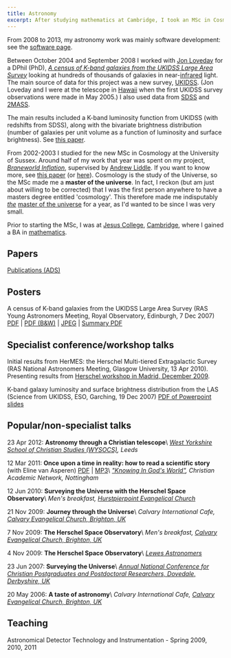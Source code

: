 ```yaml
---
title: Astronomy
excerpt: After studying mathematics at Cambridge, I took an MSc in Cosmology and PhD in astronomy at Sussex, followed by work in astronomical software.
---
```

From 2008 to 2013, my astronomy work was mainly software development: see the [software page](/software/).

Between October 2004 and September 2008 I worked with [Jon Loveday](http://astronomy.sussex.ac.uk/~loveday/) for a DPhil (PhD), _[A census of K-band galaxies from the UKIDSS Large Area Survey](/assets/phdthesis.pdf)_ looking at hundreds of thousands of galaxies in near-[infrared](http://en.wikipedia.org/wiki/Infrared_astronomy) light. The main source of data for this project was a new survey, [UKIDSS](http://www.ukidss.org/). (Jon Loveday and I were at the telescope in [Hawaii](http://www.flickr.com/photos/63259851@N00/sets/) when the first UKIDSS survey observations were made in May 2005.) I also used data from [SDSS](http://www.sdss.org/) and [2MASS](http://www.ipac.caltech.edu/2mass/).

The main results included a K-band luminosity function from UKIDSS (with redshifts from SDSS), along with the bivariate brightness distribution (number of galaxies per unit volume as a function of luminosity and surface brightness). See [this paper](http://adsabs.harvard.edu/abs/2009MNRAS.397..868S).

From 2002-2003 I studied for the new MSc in Cosmology at the University of Sussex. Around half of my work that year was spent on my project, _[Braneworld Inflation](/assets/mscthesis.pdf)_, supervised by [Andrew Liddle](http://astronomy.sussex.ac.uk/~andrewl/andrewl.html). If you want to know more, see [this paper](http://link.aps.org/abstract/PRD/v68/e061301) (or [here](http://uk.arxiv.org/abs/astro-ph/0307017)). Cosmology is the study of the Universe, so the MSc made me a **master of the universe**. In fact, I reckon (but am just about willing to be corrected) that I was the first person anywhere to have a masters degree entitled 'cosmology'. This therefore made me indisputably _[the](http://www.he-man.org/cartoon/cartoon.php?id=44)_ [master of the universe](http://www.he-man.org/cartoon/cartoon.php?id=44) for a year, as I'd wanted to be since I was very small.

Prior to starting the MSc, I was at [Jesus College](http://www.jesus.cam.ac.uk/), [Cambridge](http://www.cam.ac.uk/), where I gained a BA in [mathematics](http://www.maths.cam.ac.uk/).

## Papers

[Publications (ADS)](https://ui.adsabs.harvard.edu/public-libraries/sGcq_61aQa6u_2R5zK3eww)

## Posters

A census of K-band galaxies from the UKIDSS Large Area Survey (RAS Young Astronomers Meeting, Royal Observatory, Edinburgh, 7 Dec 2007) [PDF](/assets/yam2007.pdf) \| [PDF (B&W)](/assets/yam2007_bw.pdf) \| [JPEG](/assets/yam2007.jpg) \| [Summary PDF](/assets/yam2007_summary.pdf)

## Specialist conference/workshop talks

Initial results from HerMES: the Herschel Multi-tiered Extragalactic Survey (RAS National Astronomers Meeting, Glasgow University, 13 Apr 2010). Presenting results from [Herschel workshop in Madrid, December 2009](http://herschel.esac.esa.int/SDP_IR_wkshop.shtml).

K-band galaxy luminosity and surface brightness distribution from the LAS (Science from UKIDSS, ESO, Garching, 19 Dec 2007) [PDF of Powerpoint slides](/assets/ukidss2007.pdf)

## Popular/non-specialist talks

23 Apr 2012: **Astronomy through a Christian telescope**\\
_[West Yorkshire School of Christian Studies (WYSOCS)](http://www.wysocs.org.uk/lifematters/recent-events.php), Leeds_

12 Mar 2011: **Once upon a time in reality: how to read a scientific story** (with Eline van Asperen) [PDF](http://christianacademicnetwork.net/2011Conference/reports/CANScientificStories.pdf) | [MP3](http://christianacademicnetwork.net/2011Conference/Recordings/AnthonyEline.mp3)\\
_["Knowing In God's World"](http://christianacademicnetwork.net/newjoomla/index.php?option=com_content&amp;view=article&amp;id=228&amp;Itemid=109), Christian Academic Network, Nottingham_

12 Jun 2010: **Surveying the Universe with the Herschel Space Observatory**\\
_Men's breakfast, [Hurstpierpoint Evangelical Church](http://www.hppevangelical.org.uk/)_

21 Nov 2009: **Journey through the Universe**\\
_Calvary International Cafe, [Calvary Evangelical Church, Brighton, UK](http://www.calvary-brighton.org.uk/)_

7 Nov 2009: **The Herschel Space Observatory**\\
_Men's breakfast, [Calvary Evangelical Church, Brighton, UK](http://www.calvary-brighton.org.uk/)_

4 Nov 2009: **The Herschel Space Observatory**\\
_[Lewes Astronomers](http://sites.google.com/site/lewesastronomers/)_

23 Jun 2007: **Surveying the Universe**\\
_[Annual National Conference for Christian Postgraduates and Postdoctoral Researchers, Dovedale, Derbyshire, UK](http://christianpostgrad.org.uk/)_

20 May 2006: **A taste of astronomy**\\
_Calvary International Cafe, [Calvary Evangelical Church, Brighton, UK](http://www.calvary-brighton.org.uk/)_

## Teaching

Astronomical Detector Technology and Instrumentation - Spring 2009, 2010, 2011
